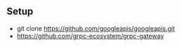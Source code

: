 ## Setup
- git clone https://github.com/googleapis/googleapis.git
- https://github.com/grpc-ecosystem/grpc-gateway